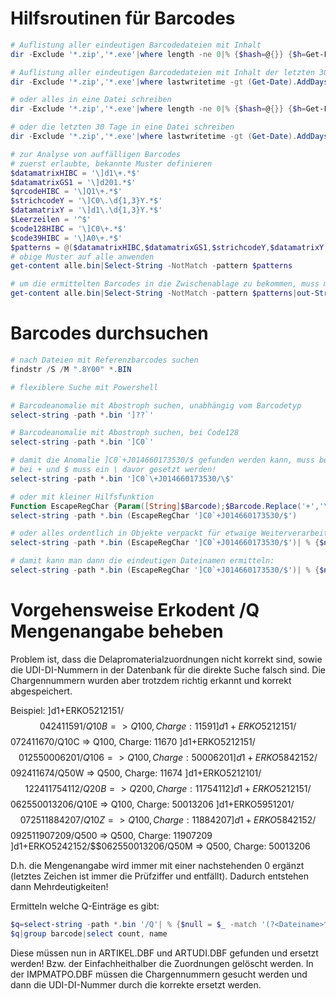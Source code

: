 # Hilfsroutinen für Barcodes

```Powershell
# Auflistung aller eindeutigen Barcodedateien mit Inhalt
dir -Exclude '*.zip','*.exe'|where length -ne 0|% {$hash=@{}} {$h=Get-Filehash $_;If (-Not ($hash.ContainsKey($h.Hash))) {$hash.Add($h.Hash, $_)}} {$hash.Values|sort lastwriteTime}

# Auflistung aller eindeutigen Barcodedateien mit Inhalt der letzten 30 Tage
dir -Exclude '*.zip','*.exe'|where lastwritetime -gt (Get-Date).AddDays(-30) |where length -ne 0|% {$hash=@{}} {$h=Get-Filehash $_;If (-Not ($hash.ContainsKey($h.Hash))) {$hash.Add($h.Hash, $_)}} {$hash.Values|sort lastwritetime}

# oder alles in eine Datei schreiben
dir -Exclude '*.zip','*.exe'|where length -ne 0|% {$hash=@{}} {$h=Get-Filehash $_;If (-Not ($hash.ContainsKey($h.Hash))) {$hash.Add($h.Hash, $_)}} {$hash.Values|sort lastwriteTime}|get-content|set-content Alle.bin

# oder die letzten 30 Tage in eine Datei schreiben
dir -Exclude '*.zip','*.exe'|where lastwritetime -gt (Get-Date).AddDays(-30)|where length -ne 0|% {$hash=@{}} {$h=Get-Filehash $_;If (-Not ($hash.ContainsKey($h.Hash))) {$hash.Add($h.Hash, $_)}} {$hash.Values|sort lastwriteTime}|get-content|set-content Alle.bin

# zur Analyse von auffälligen Barcodes
# zuerst erlaubte, bekannte Muster definieren
$datamatrixHIBC = '\]d1\+.*$'
$datamatrixGS1 = '\]d201.*$'
$qrcodeHIBC = '\]Q1\+.*$'
$strichcodeY = '\]C0\.\d{1,3}Y.*$'
$datamatrixY = '\]d1\.\d{1,3}Y.*$'
$Leerzeilen = '^$'
$code128HIBC = '\]C0\+.*$'
$code39HIBC = '\]A0\+.*$'
$patterns = @($datamatrixHIBC,$datamatrixGS1,$strichcodeY,$datamatrixY,$code128HIBC,$code39HIBC,$Leerzeilen,$qrcodeHIBC)
# obige Muster auf alle anwenden 
get-content alle.bin|Select-String -NotMatch -pattern $patterns

# um die ermittelten Barcodes in die Zwischenablage zu bekommen, muss man vorher explizit in einen String wandeln:
get-content alle.bin|Select-String -NotMatch -pattern $patterns|out-String|Set-Clipboard


```

# Barcodes durchsuchen 

```Powershell
# nach Dateien mit Referenzbarcodes suchen
findstr /S /M ".8Y00" *.BIN

# flexiblere Suche mit Powershell

# Barcodeanomalie mit Abostroph suchen, unabhängig vom Barcodetyp
select-string -path *.bin ']??`'

# Barcodeanomalie mit Abostroph suchen, bei Code128
select-string -path *.bin ']C0`'

# damit die Anomalie ]C0`+J014660173530/$ gefunden werden kann, muss beim Pattern Parameter escaped werden!
# bei + und $ muss ein \ davor gesetzt werden!
select-string -path *.bin ']C0`\+J014660173530/\$'

# oder mit kleiner Hilfsfunktion
Function EscapeRegChar {Param([String]$Barcode);$Barcode.Replace('+','\+').Replace('$','\$')}
select-string -path *.bin (EscapeRegChar ']C0`+J014660173530/$')

# oder alles ordentlich in Objekte verpackt für etwaige Weiterverarbeitung
select-string -path *.bin (EscapeRegChar ']C0`+J014660173530/$')| % {$null = $_ -match '(?<Dateiname>^.*\.bin):(?<Zeile>\d*):(?<Barcode>.*)'; [PSCustomObject]@{Zeile=$Matches.Zeile;Barcode=$Matches.Barcode;Dateiname=$Matches.Dateiname}}

# damit kann man dann die eindeutigen Dateinamen ermitteln:
select-string -path *.bin (EscapeRegChar ']C0`+J014660173530/$')| % {$null = $_ -match '(?<Dateiname>^.*\.bin):(?<Zeile>\d*):(?<Barcode>.*)'; [PSCustomObject]@{Zeile=$Matches.Zeile;Barcode=$Matches.Barcode;Dateiname=$Matches.Dateiname}}|% {dir $_.Dateiname} |% {$hash=@{}} {$h=Get-Filehash $_;If (-Not ($hash.ContainsKey($h.Hash))) {$hash.Add($h.Hash, $_)}} {$hash.Values|sort lastwriteTime}
```

# Vorgehensweise Erkodent /Q Mengenangabe beheben

Problem ist, dass die Delapromaterialzuordnungen nicht korrekt sind, sowie die UDI-DI-Nummern in der Datenbank für die direkte Suche falsch sind. Die Chargennummern wurden aber trotzdem richtig erkannt und korrekt abgespeichert.

Beispiel:
]d1+ERKO5212151/$$042411591/Q10B    => Q100, Charge: 11591
]d1+ERKO5212151/$$072411670/Q10C    => Q100, Charge: 11670
]d1+ERKO5212151/$$012550006201/Q106 => Q100, Charge: 50006201
]d1+ERKO5842152/$$092411674/Q50W    => Q500, Charge: 11674
]d1+ERKO5212101/$$122411754112/Q20B => Q200, Charge: 11754112
]d1+ERKO5212151/$$062550013206/Q10E => Q100, Charge: 50013206
]d1+ERKO5951201/$$072511884207/Q10Z => Q100, Charge: 11884207
]d1+ERKO5842152/$$092511907209/Q500 => Q500, Charge: 11907209
]d1+ERKO5242152/$$062550013206/Q50M => Q500, Charge: 50013206

D.h. die Mengenangabe wird immer mit einer nachstehenden 0 ergänzt (letztes Zeichen ist immer die Prüfziffer und entfällt). Dadurch entstehen dann Mehrdeutigkeiten!

Ermitteln welche Q-Einträge es gibt:
```Powershell
$q=select-string -path *.bin '/Q'| % {$null = $_ -match '(?<Dateiname>^.*\.bin):(?<Zeile>\d*):(?<Barcode>.*)'; [PSCustomObject]@{Zeile=$Matches.Zeile;Barcode=$Matches.Barcode;Dateiname=$Matches.Dateiname}}
$q|group barcode|select count, name
```

Diese müssen nun in ARTIKEL.DBF und ARTUDI.DBF gefunden und ersetzt werden! Bzw. der Einfachheithalber die Zuordnungen gelöscht werden. In der IMPMATPO.DBF müssen die Chargennummern gesucht werden und dann die UDI-DI-Nummer durch die korrekte ersetzt werden.
